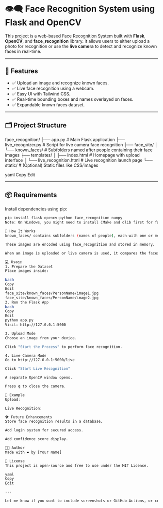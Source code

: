 # 👁️‍🗨️ Face Recognition System using Flask and OpenCV

This project is a web-based Face Recognition System built with **Flask**, **OpenCV**, and **face_recognition** library. It allows users to either upload a photo for recognition or use the **live camera** to detect and recognize known faces in real-time.

---

## 🚀 Features

- ✅ Upload an image and recognize known faces.
- ✅ Live face recognition using a webcam.
- ✅ Easy UI with Tailwind CSS.
- ✅ Real-time bounding boxes and names overlayed on faces.
- ✅ Expandable known faces dataset.

---

## 🗂️ Project Structure

face_recognition/
├── app.py # Main Flask application
├── live_recognizer.py # Script for live camera face recognition
├── face_site/
│ └── known_faces/ # Subfolders named after people containing their face images
├── templates/
│ ├── index.html # Homepage with upload interface
│ └── live_recognition.html # Live recognition launch page
└── static/ # (Optional) Static files like CSS/images

yaml
Copy
Edit

---

## 📦 Requirements

Install dependencies using pip:

```bash
pip install flask opencv-python face_recognition numpy
Note: On Windows, you might need to install CMake and dlib first for face_recognition to work properly.

🧠 How It Works
known_faces/ contains subfolders (names of people), each with one or more images.

These images are encoded using face_recognition and stored in memory.

When an image is uploaded or live camera is used, it compares the faces with the known ones.

💻 Usage
1. Prepare the Dataset
Place images inside:

bash
Copy
Edit
face_site/known_faces/PersonName/image1.jpg
face_site/known_faces/PersonName/image2.jpg
2. Run the Flask App
bash
Copy
Edit
python app.py
Visit: http://127.0.0.1:5000

3. Upload Mode
Choose an image from your device.

Click "Start the Process" to perform face recognition.

4. Live Camera Mode
Go to http://127.0.0.1:5000/live

Click "Start Live Recognition"

A separate OpenCV window opens.

Press q to close the camera.

📸 Example
Upload:

Live Recognition:

🛠️ Future Enhancements
Store face recognition results in a database.

Add login system for secured access.

Add confidence score display.

🧑‍💻 Author
Made with ❤️ by [Your Name]

📄 License
This project is open-source and free to use under the MIT License.

yaml
Copy
Edit

---

Let me know if you want to include screenshots or GitHub Actions, or convert this into a GitHub Wiki page.
